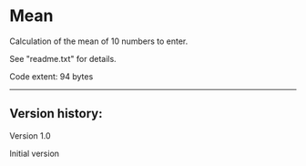 # Mean
Calculation of the mean of 10 numbers to enter.

See "readme.txt" for details.

Code extent: 94 bytes

--------

Version history:
----------------

Version 1.0

Initial version
